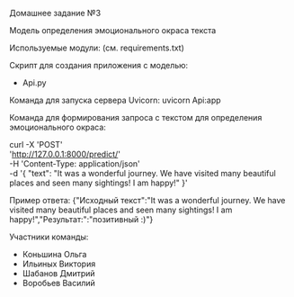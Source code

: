 Домашнее задание №3

Модель определения эмоционального окраса текста

Используемые модули: (см. requirements.txt)

Скрипт для создания приложения с моделью:
 - Api.py

Команда для запуска сервера Uvicorn: uvicorn Api:app

Команда для формирования запроса с текстом для определения эмоционального окраса:

curl -X 'POST' \
  'http://127.0.0.1:8000/predict/' \
  -H 'Content-Type: application/json' \
  -d '{
  "text": "It was a wonderful journey. We have visited many beautiful places and seen many sightings! I am happy!"
}'

Пример ответа:
{"Исходный текст":"It was a wonderful journey. We have visited many beautiful places and seen many sightings! I am happy!","Результат:":"позитивный :)"}

Участники команды:
 - Коньшина Ольга
 - Ильиных Виктория
 - Шабанов Дмитрий
 - Воробьев Василий
